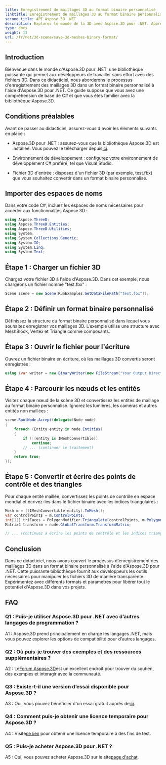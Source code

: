 ```yaml
---
title: Enregistrement de maillages 3D au format binaire personnalisé
linktitle: Enregistrement de maillages 3D au format binaire personnalisé
second_title: API Aspose.3D .NET
description: Explorez le monde de la 3D avec Aspose.3D pour .NET. Apprenez à enregistrer des maillages au format binaire personnalisé.
type: docs
weight: 13
url: /fr/net/3d-scene/save-3d-meshes-binary-format/
---
```

## Introduction

Bienvenue dans le monde d'Aspose.3D pour .NET, une bibliothèque puissante qui permet aux développeurs de travailler sans effort avec des fichiers 3D. Dans ce didacticiel, nous aborderons le processus d'enregistrement des maillages 3D dans un format binaire personnalisé à l'aide d'Aspose.3D pour .NET. Ce guide suppose que vous avez une compréhension de base de C# et que vous êtes familier avec la bibliothèque Aspose.3D.

## Conditions préalables

Avant de passer au didacticiel, assurez-vous d'avoir les éléments suivants en place :

- Aspose.3D pour .NET : assurez-vous que la bibliothèque Aspose.3D est installée. Vous pouvez le télécharger depuis[ici](https://releases.aspose.com/3d/net/).

- Environnement de développement : configurez votre environnement de développement C# préféré, tel que Visual Studio.

- Fichier 3D d'entrée : disposez d'un fichier 3D (par exemple, test.fbx) que vous souhaitez convertir dans un format binaire personnalisé.

## Importer des espaces de noms

Dans votre code C#, incluez les espaces de noms nécessaires pour accéder aux fonctionnalités Aspose.3D :

```csharp
using Aspose.ThreeD;
using Aspose.ThreeD.Entities;
using Aspose.ThreeD.Utilities;
using System;
using System.Collections.Generic;
using System.IO;
using System.Linq;
using System.Text;
```

## Étape 1 : Charger un fichier 3D

Chargez votre fichier 3D à l'aide d'Aspose.3D. Dans cet exemple, nous chargeons un fichier nommé "test.fbx" :

```csharp
Scene scene = new Scene(RunExamples.GetDataFilePath("test.fbx"));
```

## Étape 2 : Définir un format binaire personnalisé

Définissez la structure du format binaire personnalisé dans lequel vous souhaitez enregistrer vos maillages 3D. L'exemple utilise une structure avec MeshBlock, Vertex et Triangle comme composants.

## Étape 3 : Ouvrir le fichier pour l'écriture

Ouvrez un fichier binaire en écriture, où les maillages 3D convertis seront enregistrés :

```csharp
using (var writer = new BinaryWriter(new FileStream("Your Output Directory" + "Save3DMeshesInCustomBinaryFormat_out", FileMode.Create, FileAccess.Write)))
```

## Étape 4 : Parcourir les nœuds et les entités

Visitez chaque nœud de la scène 3D et convertissez les entités de maillage au format binaire personnalisé. Ignorez les lumières, les caméras et autres entités non maillées :

```csharp
scene.RootNode.Accept(delegate(Node node)
{
    foreach (Entity entity in node.Entities)
    {
        if (!(entity is IMeshConvertible))
            continue;
        // ... (continuer le traitement)
    }
    return true;
});
```

## Étape 5 : Convertir et écrire des points de contrôle et des triangles

Pour chaque entité maillée, convertissez les points de contrôle en espace mondial et écrivez-les dans le fichier binaire avec les indices triangulaires :

```csharp
Mesh m = ((IMeshConvertible)entity).ToMesh();
var controlPoints = m.ControlPoints;
int[][] triFaces = PolygonModifier.Triangulate(controlPoints, m.Polygons);
Matrix4 transform = node.GlobalTransform.TransformMatrix;

// ... (continuez à écrire les points de contrôle et les indices triangulaires)
```

## Conclusion

Dans ce didacticiel, nous avons couvert le processus d'enregistrement des maillages 3D dans un format binaire personnalisé à l'aide d'Aspose.3D pour .NET. Cette puissante bibliothèque fournit aux développeurs les outils nécessaires pour manipuler les fichiers 3D de manière transparente. Expérimentez avec différents formats et paramètres pour libérer tout le potentiel d'Aspose.3D dans vos projets.

## FAQ

### Q1 : Puis-je utiliser Aspose.3D pour .NET avec d’autres langages de programmation ?

A1 : Aspose.3D prend principalement en charge les langages .NET, mais vous pouvez explorer les options de compatibilité pour d'autres langages.

### Q2 : Où puis-je trouver des exemples et des ressources supplémentaires ?

 A2 : Le[Forum Aspose.3D](https://forum.aspose.com/c/3d/18)est un excellent endroit pour trouver du soutien, des exemples et interagir avec la communauté.

### Q3 : Existe-t-il une version d’essai disponible pour Aspose.3D ?

 A3 : Oui, vous pouvez bénéficier d'un essai gratuit auprès de[ici](https://releases.aspose.com/).

### Q4 : Comment puis-je obtenir une licence temporaire pour Aspose.3D ?

 A4 : Visite[ce lien](https://purchase.aspose.com/temporary-license/) pour obtenir une licence temporaire à des fins de test.

### Q5 : Puis-je acheter Aspose.3D pour .NET ?

 A5 : Oui, vous pouvez acheter Aspose.3D sur le site[page d'achat](https://purchase.aspose.com/buy).
